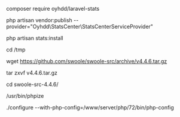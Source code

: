 composer require oyhdd/laravel-stats

php artisan vendor:publish --provider="Oyhdd\StatsCenter\StatsCenterServiceProvider"

php artisan stats:install


cd /tmp

wget https://github.com/swoole/swoole-src/archive/v4.4.6.tar.gz

tar zxvf v4.4.6.tar.gz

cd swoole-src-4.4.6/

/usr/bin/phpize

./configure --with-php-config=/www/server/php/72/bin/php-config